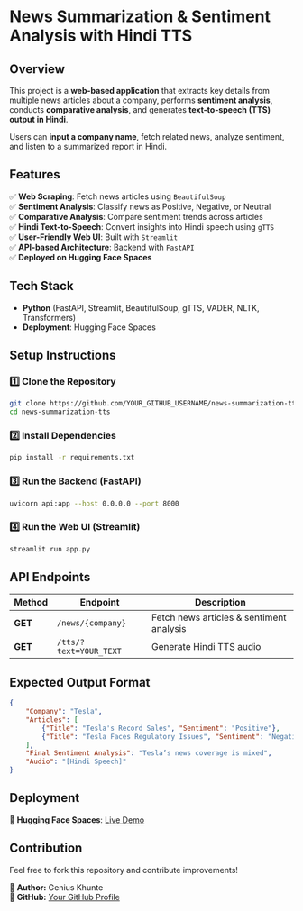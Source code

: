 # News Summarization & Sentiment Analysis with Hindi TTS

## Overview
This project is a **web-based application** that extracts key details from multiple news articles about a company, performs **sentiment analysis**, conducts **comparative analysis**, and generates **text-to-speech (TTS) output in Hindi**.

Users can **input a company name**, fetch related news, analyze sentiment, and listen to a summarized report in Hindi.

## Features
✅ **Web Scraping**: Fetch news articles using `BeautifulSoup`  
✅ **Sentiment Analysis**: Classify news as Positive, Negative, or Neutral  
✅ **Comparative Analysis**: Compare sentiment trends across articles  
✅ **Hindi Text-to-Speech**: Convert insights into Hindi speech using `gTTS`  
✅ **User-Friendly Web UI**: Built with `Streamlit`  
✅ **API-based Architecture**: Backend with `FastAPI`  
✅ **Deployed on Hugging Face Spaces**  

## Tech Stack
- **Python** (FastAPI, Streamlit, BeautifulSoup, gTTS, VADER, NLTK, Transformers)
- **Deployment**: Hugging Face Spaces

## Setup Instructions
### **1️⃣ Clone the Repository**
```bash
git clone https://github.com/YOUR_GITHUB_USERNAME/news-summarization-tts.git
cd news-summarization-tts
```

### **2️⃣ Install Dependencies**
```bash
pip install -r requirements.txt
```

### **3️⃣ Run the Backend (FastAPI)**
```bash
uvicorn api:app --host 0.0.0.0 --port 8000
```

### **4️⃣ Run the Web UI (Streamlit)**
```bash
streamlit run app.py
```

## API Endpoints
| Method | Endpoint | Description |
|--------|---------|-------------|
| **GET** | `/news/{company}` | Fetch news articles & sentiment analysis |
| **GET** | `/tts/?text=YOUR_TEXT` | Generate Hindi TTS audio |

## Expected Output Format
```json
{
    "Company": "Tesla",
    "Articles": [
        {"Title": "Tesla's Record Sales", "Sentiment": "Positive"},
        {"Title": "Tesla Faces Regulatory Issues", "Sentiment": "Negative"}
    ],
    "Final Sentiment Analysis": "Tesla’s news coverage is mixed",
    "Audio": "[Hindi Speech]"
}
```

## Deployment
🚀 **Hugging Face Spaces**: [Live Demo](https://huggingface.co/spaces/genuu/news-sentiment-tts)

## Contribution
Feel free to fork this repository and contribute improvements!

📌 **Author:** Genius Khunte  
📌 **GitHub:** [Your GitHub Profile](https://github.com/gen0014)

